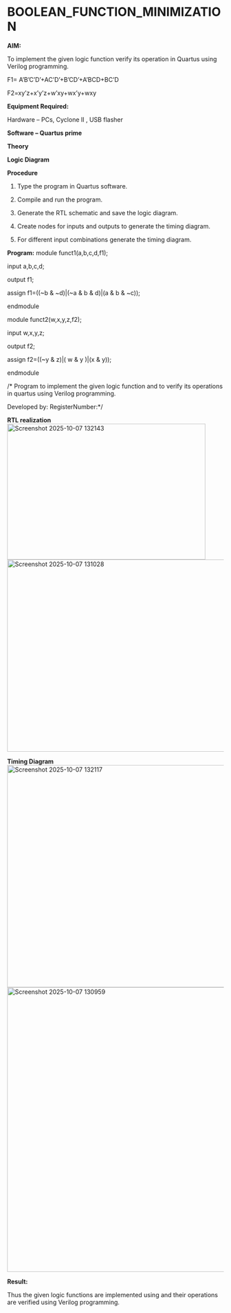 # BOOLEAN_FUNCTION_MINIMIZATION

**AIM:**

To implement the given logic function verify its operation in Quartus using Verilog programming.

F1= A’B’C’D’+AC’D’+B’CD’+A’BCD+BC’D 

F2=xy’z+x’y’z+w’xy+wx’y+wxy

**Equipment Required:**

Hardware – PCs, Cyclone II , USB flasher

**Software – Quartus prime**

**Theory**

**Logic Diagram**

**Procedure**

1.	Type the program in Quartus software.

2.	Compile and run the program.

3.	Generate the RTL schematic and save the logic diagram.

4.	Create nodes for inputs and outputs to generate the timing diagram.

5.	For different input combinations generate the timing diagram.


**Program:**
module funct1(a,b,c,d,f1);

input a,b,c,d;

output f1;

assign f1=((~b & ~d)|(~a & b & d)|(a & b & ~c));

endmodule

module funct2(w,x,y,z,f2);

input w,x,y,z;

output f2;

assign f2=((~y & z)|( w & y )|(x & y));

endmodule


/* Program to implement the given logic function and to verify its operations in quartus using Verilog programming. 

Developed by: RegisterNumber:*/


**RTL realization**
<img width="461" height="316" alt="Screenshot 2025-10-07 132143" src="https://github.com/user-attachments/assets/519c6d13-64a7-4e4e-979c-574ce64f8bb1" />
<img width="780" height="447" alt="Screenshot 2025-10-07 131028" src="https://github.com/user-attachments/assets/3ff7a161-a3c9-4861-99fa-4672511b1b48" />

**Timing Diagram**
<img width="1914" height="517" alt="Screenshot 2025-10-07 132117" src="https://github.com/user-attachments/assets/0580945a-7897-46d3-838b-6208f1ffd11f" />
<img width="1917" height="662" alt="Screenshot 2025-10-07 130959" src="https://github.com/user-attachments/assets/5ddd9cac-29d3-4a5e-9afa-948abee42b07" />


**Result:**

Thus the given logic functions are implemented using and their operations are verified using Verilog programming.


